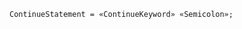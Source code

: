 <!-- This file is generated automatically by infrastructure scripts. Please don't edit by hand. -->

<!-- markdownlint-disable first-line-h1 -->

```{ .ebnf .slang-ebnf #ContinueStatement }
ContinueStatement = «ContinueKeyword» «Semicolon»;
```

